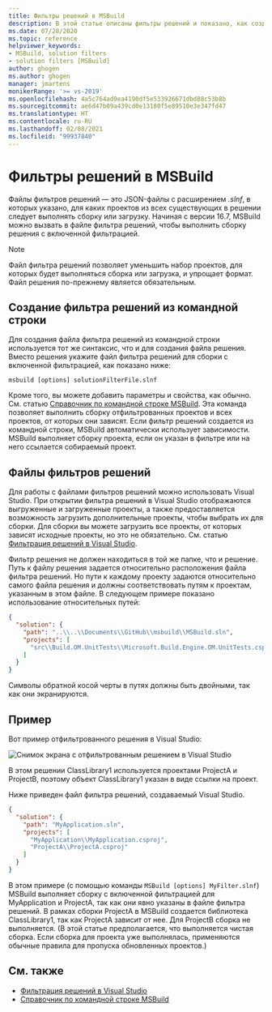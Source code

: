 ```yaml
---
title: Фильтры решений в MSBuild
description: В этой статье описаны фильтры решений и показано, как создать файл фильтра решений с помощью MSBuild.
ms.date: 07/28/2020
ms.topic: reference
helpviewer_keywords:
- MSBuild, solution filters
- solution filters [MSBuild]
author: ghogen
ms.author: ghogen
manager: jmartens
monikerRange: '>= vs-2019'
ms.openlocfilehash: 4a5c764ad9ea4190df5e533926671dbd88c53b8b
ms.sourcegitcommit: ae6d47b09a439cd0e13180f5e89510e3e347fd47
ms.translationtype: HT
ms.contentlocale: ru-RU
ms.lasthandoff: 02/08/2021
ms.locfileid: "99937840"
---
```

# <a name="solution-filters-in-msbuild"></a>Фильтры решений в MSBuild

Файлы фильтров решений — это JSON-файлы с расширением *.slnf*, в которых указано, для каких проектов из всех существующих в решении следует выполнять сборку или загрузку. Начиная с версии 16.7, MSBuild можно вызвать в файле фильтра решений, чтобы выполнить сборку решения с включенной фильтрацией. 

> [!NOTE]
> Файл фильтра решений позволяет уменьшить набор проектов, для которых будет выполняться сборка или загрузка, и упрощает формат. Файл решения по-прежнему является обязательным.

## <a name="build-a-solution-filter-from-the-command-line"></a>Создание фильтра решений из командной строки

Для создания файла фильтра решений из командной строки используется тот же синтаксис, что и для создания файла решения. Вместо решения укажите файл фильтра решений для сборки с включенной фильтрацией, как показано ниже:

```console
msbuild [options] solutionFilterFile.slnf
```

Кроме того, вы можете добавить параметры и свойства, как обычно. См. статью [Справочник по командной строке MSBuild](msbuild-command-line-reference.md). Эта команда позволяет выполнить сборку отфильтрованных проектов и всех проектов, от которых они зависят. Если фильтр решений создается из командной строки, MSBuild автоматически использует зависимости. MSBuild выполняет сборку проекта, если он указан в фильтре или на него ссылается собираемый проект.

## <a name="solution-filter-files"></a>Файлы фильтров решений

Для работы с файлами фильтров решений можно использовать Visual Studio. При открытии фильтра решений в Visual Studio отображаются выгруженные и загруженные проекты, а также предоставляется возможность загрузить дополнительные проекты, чтобы выбрать их для сборки. Для сборки вы можете загрузить все проекты, от которых зависят исходные проекты, но это не обязательно. См. статью [Фильтрация решений в Visual Studio](../ide/filtered-solutions.md).

Фильтр решения не должен находиться в той же папке, что и решение. Путь к файлу решения задается относительно расположения файла фильтра решений. Но пути к каждому проекту задаются относительно самого файла решения и должны соответствовать путям к проектам, указанным в этом файле. В следующем примере показано использование относительных путей:

```json
{
  "solution": {
    "path": "..\\..\\Documents\\GitHub\\msbuild\\MSBuild.sln",
    "projects": [
      "src\\Build.OM.UnitTests\\Microsoft.Build.Engine.OM.UnitTests.csproj"
    ]
  }
}
```

Символы обратной косой черты в путях должны быть двойными, так как они экранируются.

## <a name="example"></a>Пример

Вот пример отфильтрованного решения в Visual Studio:

![Снимок экрана с отфильтрованным решением в Visual Studio](media/solution-with-filter.png)

В этом решении ClassLibrary1 используется проектами ProjectA и ProjectB, поэтому объект ClassLibrary1 указан в виде ссылки на проект.

Ниже приведен файл фильтра решений, создаваемый Visual Studio.

```json
{
  "solution": {
    "path": "MyApplication.sln",
    "projects": [
      "MyApplication\\MyApplication.csproj",
      "ProjectA\\ProjectA.csproj"
    ]
  }
}
```

В этом примере (с помощью команды `MSBuild [options] MyFilter.slnf`) MSBuild выполняет сборку с включенной фильтрацией для MyApplication и ProjectA, так как они явно указаны в файле фильтра решений. В рамках сборки ProjectA в MSBuild создается библиотека ClassLibrary1, так как ProjectA зависит от нее.  Для ProjectB сборка не выполняется. (В этой статье предполагается, что выполняется чистая сборка. Если сборка для проекта уже выполнялась, применяются обычные правила для пропуска обновленных проектов.)

## <a name="see-also"></a>См. также

- [Фильтрация решений в Visual Studio](../ide/filtered-solutions.md)
- [Справочник по командной строке MSBuild](msbuild-command-line-reference.md)
